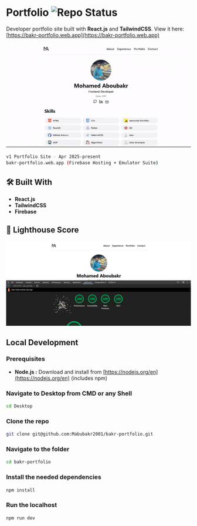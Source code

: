# Portfolio ![Repo Status](https://img.shields.io/badge/repo%20status-Active-brightgreen)

Developer portfolio site built with **React.js** and **TailwindCSS**. View it here: [https://bakr-portfolio.web.app](https://bakr-portfolio.web.app)

![Portfolio Demo](./public/images/bakr-portfolio.gif)

```bash
v1 Portfolio Site - Apr 2025-present
bakr-portfolio.web.app (Firebase Hosting + Emulator Suite)
```

## 🛠️ Built With
- **React.js**
- **TailwindCSS**
- **Firebase**

## 🎯 Lighthouse Score
![Lighthouse Score](./public/images/lighthouse.webp)

## Local Development
### Prerequisites
- **Node.js :** Download and install from [https://nodejs.org/en](https://nodejs.org/en) (includes npm)

### Navigate to Desktop from CMD or any Shell
```bash
cd Desktop
```

### Clone the repo
```bash
git clone git@github.com:Mabubakr2001/bakr-portfolio.git
```

### Navigate to the folder
```bash
cd bakr-portfolio
```

### Install the needed dependencies
```bash
npm install
```

### Run the localhost
```bash
npm run dev
```